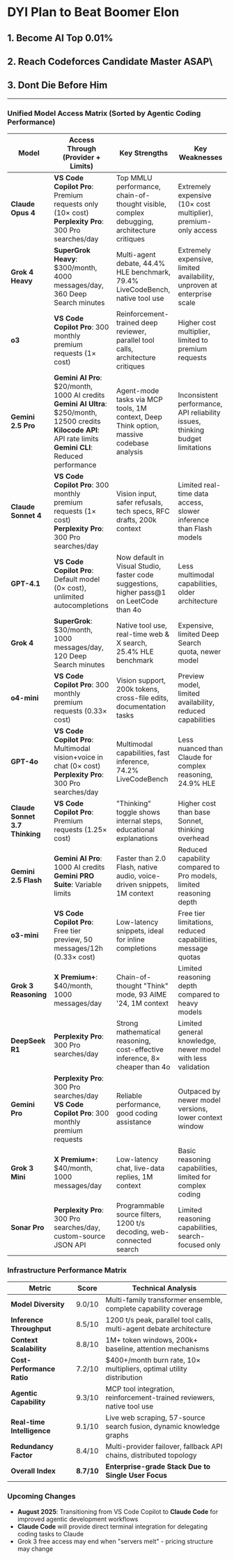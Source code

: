 # DYI Plan to Beat Boomer Elon 

## 1. Become AI Top 0.01%  
## 2. Reach Codeforces Candidate Master ASAP\
## 3. Dont Die Before Him 


---
### Unified Model Access Matrix (Sorted by Agentic Coding Performance)

| Model | Access Through (Provider + Limits) | Key Strengths | Key Weaknesses |
|-------|-------------------------------------|---------------|----------------|
| **Claude Opus 4** | **VS Code Copilot Pro**: Premium requests only (10× cost)<br>**Perplexity Pro**: 300 Pro searches/day | Top MMLU performance, chain-of-thought visible, complex debugging, architecture critiques | Extremely expensive (10× cost multiplier), premium-only access |
| **Grok 4 Heavy** | **SuperGrok Heavy**: $300/month, 4000 messages/day, 360 Deep Search minutes | Multi-agent debate, 44.4% HLE benchmark, 79.4% LiveCodeBench, native tool use | Extremely expensive, limited availability, unproven at enterprise scale |
| **o3** | **VS Code Copilot Pro**: 300 monthly premium requests (1× cost) | Reinforcement-trained deep reviewer, parallel tool calls, architecture critiques | Higher cost multiplier, limited to premium requests |
| **Gemini 2.5 Pro** | **Gemini AI Pro**: $20/month, 1000 AI credits<br>**Gemini AI Ultra**: $250/month, 12500 credits<br>**Kilocode API**: API rate limits<br>**Gemini CLI**: Reduced performance | Agent-mode tasks via MCP tools, 1M context, Deep Think option, massive codebase analysis | Inconsistent performance, API reliability issues, thinking budget limitations |
| **Claude Sonnet 4** | **VS Code Copilot Pro**: 300 monthly premium requests (1× cost)<br>**Perplexity Pro**: 300 Pro searches/day | Vision input, safer refusals, tech specs, RFC drafts, 200k context | Limited real-time data access, slower inference than Flash models |
| **GPT-4.1** | **VS Code Copilot Pro**: Default model (0× cost), unlimited autocompletions | Now default in Visual Studio, faster code suggestions, higher pass@1 on LeetCode than 4o | Less multimodal capabilities, older architecture |
| **Grok 4** | **SuperGrok**: $30/month, 1000 messages/day, 120 Deep Search minutes | Native tool use, real-time web & X search, 25.4% HLE benchmark | Expensive, limited Deep Search quota, newer model |
| **o4-mini** | **VS Code Copilot Pro**: 300 monthly premium requests (0.33× cost) | Vision support, 200k tokens, cross-file edits, documentation tasks | Preview model, limited availability, reduced capabilities |
| **GPT-4o** | **VS Code Copilot Pro**: Multimodal vision+voice in chat (0× cost)<br>**Perplexity Pro**: 300 Pro searches/day | Multimodal capabilities, fast inference, 74.2% LiveCodeBench | Less nuanced than Claude for complex reasoning, 24.9% HLE |
| **Claude Sonnet 3.7 Thinking** | **VS Code Copilot Pro**: Premium requests (1.25× cost) | "Thinking" toggle shows internal steps, educational explanations | Higher cost than base Sonnet, thinking overhead |
| **Gemini 2.5 Flash** | **Gemini AI Pro**: 1000 AI credits<br>**Gemini PRO Suite**: Variable limits | Faster than 2.0 Flash, native audio, voice-driven snippets, 1M context | Reduced capability compared to Pro models, limited reasoning depth |
| **o3-mini** | **VS Code Copilot Pro**: Free tier preview, 50 messages/12h (0.33× cost) | Low-latency snippets, ideal for inline completions | Free tier limitations, reduced capabilities, message quotas |
| **Grok 3 Reasoning** | **X Premium+**: $40/month, 1000 messages/day | Chain-of-thought "Think" mode, 93 AIME '24, 1M context | Limited reasoning depth compared to heavy models |
| **DeepSeek R1** | **Perplexity Pro**: 300 Pro searches/day | Strong mathematical reasoning, cost-effective inference, 8× cheaper than 4o | Limited general knowledge, newer model with less validation |
| **Gemini Pro** | **Perplexity Pro**: 300 Pro searches/day<br>**VS Code Copilot Pro**: 300 monthly premium requests | Reliable performance, good coding assistance | Outpaced by newer model versions, lower context window |
| **Grok 3 Mini** | **X Premium+**: $40/month, 1000 messages/day | Low-latency chat, live-data replies, 1M context | Basic reasoning capabilities, limited for complex coding |
| **Sonar Pro** | **Perplexity Pro**: 300 Pro searches/day, custom-source JSON API | Programmable source filters, 1200 t/s decoding, web-connected search | Limited reasoning capabilities, search-focused only |

### Infrastructure Performance Matrix

| Metric | Score | Technical Analysis |
|--------|-------|-------------------|
| **Model Diversity** | 9.0/10 | Multi-family transformer ensemble, complete capability coverage |
| **Inference Throughput** | 8.5/10 | 1200 t/s peak, parallel tool calls, multi-agent debate architecture |
| **Context Scalability** | 8.8/10 | 1M+ token windows, 200k+ baseline, attention mechanisms |
| **Cost-Performance Ratio** | 7.2/10 | $400+/month burn rate, 10× multipliers, optimal utility distribution |
| **Agentic Capability** | 9.3/10 | MCP tool integration, reinforcement-trained reviewers, native tool use |
| **Real-time Intelligence** | 9.1/10 | Live web scraping, 57-source search fusion, dynamic knowledge graphs |
| **Redundancy Factor** | 8.4/10 | Multi-provider failover, fallback API chains, distributed topology |
| **Overall Index** | **8.7/10** | **Enterprise-grade Stack Due to Single User Focus** |


### Upcoming Changes

- **August 2025**: Transitioning from VS Code Copilot to **Claude Code** for improved agentic development workflows
- **Claude Code** will provide direct terminal integration for delegating coding tasks to Claude
- Grok 3 free access may end when "servers melt" - pricing structure may change
